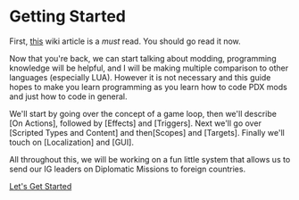 # Getting Started

First, [this](https://vic3.paradoxwikis.com/Modding) wiki article is a *must* read. You should go read it now.

Now that you're back, we can start talking about modding, programming knowledge will be helpful, and I will be making multiple comparison to other languages (especially LUA). However it is not necessary and this guide hopes to make you learn programming as you learn how to code PDX mods and just how to code in general.

We'll start by going over the concept of a game loop, then we'll describe [On Actions], followed by [Effects] and [Triggers]. Next we'll go over [Scripted Types and Content] and then[Scopes] and [Targets]. Finally we'll touch on [Localization] and [GUI]. 

All throughout this, we will be working on a fun little system that allows us to send our IG leaders on Diplomatic Missions to foreign countries.

[Let's Get Started](gameloop.md)